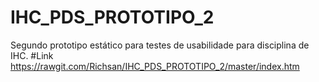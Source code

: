 # IHC_PDS_PROTOTIPO_2
Segundo prototipo estático para testes de usabilidade para disciplina de IHC.
#Link
https://rawgit.com/Richsan/IHC_PDS_PROTOTIPO_2/master/index.htm
